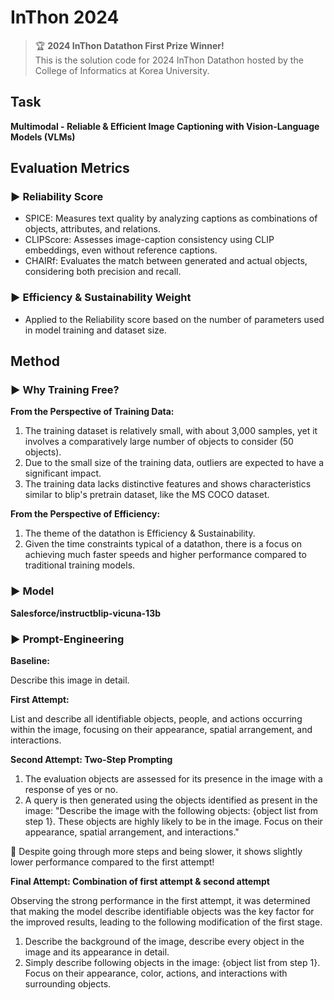 # InThon 2024
> 🏆 **2024 InThon Datathon First Prize Winner!**  
> This is the solution code for 2024 InThon Datathon hosted by the College of Informatics at Korea University.

## Task
**Multimodal - Reliable & Efficient Image Captioning with Vision-Language Models (VLMs)**

## Evaluation Metrics
### ▶️ Reliability Score
- SPICE: Measures text quality by analyzing captions as combinations of objects, attributes, and relations.
- CLIPScore: Assesses image-caption consistency using CLIP embeddings, even without reference captions.
- CHAIRf: Evaluates the match between generated and actual objects, considering both precision and recall.
### ▶️ Efficiency & Sustainability Weight
- Applied to the Reliability score based on the number of parameters used in model training and dataset size.

## Method
### ▶️ Why Training Free?
**From the Perspective of Training Data:**
1. The training dataset is relatively small, with about 3,000 samples, yet it involves a comparatively large number of objects to consider (50 objects).
2. Due to the small size of the training data, outliers are expected to have a significant impact.
3. The training data lacks distinctive features and shows characteristics similar to blip's pretrain dataset, like the MS COCO dataset.
   
**From the Perspective of Efficiency:**
1. The theme of the datathon is Efficiency & Sustainability.
2. Given the time constraints typical of a datathon, there is a focus on achieving much faster speeds and higher performance compared to traditional training models.

### ▶️ Model
**Salesforce/instructblip-vicuna-13b**

### ▶️ Prompt-Engineering
**Baseline:**

Describe this image in detail. 

**First Attempt:**

List and describe all identifiable objects, people, and actions occurring within the image, focusing on their appearance, spatial arrangement, and interactions.

**Second Attempt: Two-Step Prompting**

1. The evaluation objects are assessed for its presence in the image with a response of yes or no.
2. A query is then generated using the objects identified as present in the image: "Describe the image with the following objects: {object list from step 1}. These objects are highly likely to be in the image. Focus on their appearance, spatial arrangement, and interactions."
   
🚨 Despite going through more steps and being slower, it shows slightly lower performance compared to the first attempt!

**Final Attempt: Combination of first attempt & second attempt**

Observing the strong performance in the first attempt, it was determined that making the model describe identifiable objects was the key factor for the improved results, leading to the following modification of the first stage.
1. Describe the background of the image, describe every object in the image and its appearance in detail.
2. Simply describe following objects in the image: {object list from step 1}. Focus on their appearance, color, actions, and interactions with surrounding objects. 
